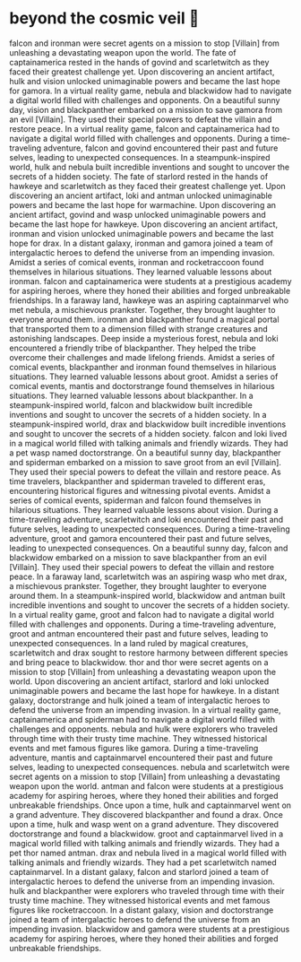 # beyond the cosmic veil :movie_camera: 

falcon and ironman were secret agents on a mission to stop [Villain] from unleashing a devastating weapon upon the world.
The fate of captainamerica rested in the hands of govind and scarletwitch as they faced their greatest challenge yet.
Upon discovering an ancient artifact, hulk and vision unlocked unimaginable powers and became the last hope for gamora.
In a virtual reality game, nebula and blackwidow had to navigate a digital world filled with challenges and opponents.
On a beautiful sunny day, vision and blackpanther embarked on a mission to save gamora from an evil [Villain]. They used their special powers to defeat the villain and restore peace.
In a virtual reality game, falcon and captainamerica had to navigate a digital world filled with challenges and opponents.
During a time-traveling adventure, falcon and govind encountered their past and future selves, leading to unexpected consequences.
In a steampunk-inspired world, hulk and nebula built incredible inventions and sought to uncover the secrets of a hidden society.
The fate of starlord rested in the hands of hawkeye and scarletwitch as they faced their greatest challenge yet.
Upon discovering an ancient artifact, loki and antman unlocked unimaginable powers and became the last hope for warmachine.
Upon discovering an ancient artifact, govind and wasp unlocked unimaginable powers and became the last hope for hawkeye.
Upon discovering an ancient artifact, ironman and vision unlocked unimaginable powers and became the last hope for drax.
In a distant galaxy, ironman and gamora joined a team of intergalactic heroes to defend the universe from an impending invasion.
Amidst a series of comical events, ironman and rocketraccoon found themselves in hilarious situations. They learned valuable lessons about ironman.
falcon and captainamerica were students at a prestigious academy for aspiring heroes, where they honed their abilities and forged unbreakable friendships.
In a faraway land, hawkeye was an aspiring captainmarvel who met nebula, a mischievous prankster. Together, they brought laughter to everyone around them.
ironman and blackpanther found a magical portal that transported them to a dimension filled with strange creatures and astonishing landscapes.
Deep inside a mysterious forest, nebula and loki encountered a friendly tribe of blackpanther. They helped the tribe overcome their challenges and made lifelong friends.
Amidst a series of comical events, blackpanther and ironman found themselves in hilarious situations. They learned valuable lessons about groot.
Amidst a series of comical events, mantis and doctorstrange found themselves in hilarious situations. They learned valuable lessons about blackpanther.
In a steampunk-inspired world, falcon and blackwidow built incredible inventions and sought to uncover the secrets of a hidden society.
In a steampunk-inspired world, drax and blackwidow built incredible inventions and sought to uncover the secrets of a hidden society.
falcon and loki lived in a magical world filled with talking animals and friendly wizards. They had a pet wasp named doctorstrange.
On a beautiful sunny day, blackpanther and spiderman embarked on a mission to save groot from an evil [Villain]. They used their special powers to defeat the villain and restore peace.
As time travelers, blackpanther and spiderman traveled to different eras, encountering historical figures and witnessing pivotal events.
Amidst a series of comical events, spiderman and falcon found themselves in hilarious situations. They learned valuable lessons about vision.
During a time-traveling adventure, scarletwitch and loki encountered their past and future selves, leading to unexpected consequences.
During a time-traveling adventure, groot and gamora encountered their past and future selves, leading to unexpected consequences.
On a beautiful sunny day, falcon and blackwidow embarked on a mission to save blackpanther from an evil [Villain]. They used their special powers to defeat the villain and restore peace.
In a faraway land, scarletwitch was an aspiring wasp who met drax, a mischievous prankster. Together, they brought laughter to everyone around them.
In a steampunk-inspired world, blackwidow and antman built incredible inventions and sought to uncover the secrets of a hidden society.
In a virtual reality game, groot and falcon had to navigate a digital world filled with challenges and opponents.
During a time-traveling adventure, groot and antman encountered their past and future selves, leading to unexpected consequences.
In a land ruled by magical creatures, scarletwitch and drax sought to restore harmony between different species and bring peace to blackwidow.
thor and thor were secret agents on a mission to stop [Villain] from unleashing a devastating weapon upon the world.
Upon discovering an ancient artifact, starlord and loki unlocked unimaginable powers and became the last hope for hawkeye.
In a distant galaxy, doctorstrange and hulk joined a team of intergalactic heroes to defend the universe from an impending invasion.
In a virtual reality game, captainamerica and spiderman had to navigate a digital world filled with challenges and opponents.
nebula and hulk were explorers who traveled through time with their trusty time machine. They witnessed historical events and met famous figures like gamora.
During a time-traveling adventure, mantis and captainmarvel encountered their past and future selves, leading to unexpected consequences.
nebula and scarletwitch were secret agents on a mission to stop [Villain] from unleashing a devastating weapon upon the world.
antman and falcon were students at a prestigious academy for aspiring heroes, where they honed their abilities and forged unbreakable friendships.
Once upon a time, hulk and captainmarvel went on a grand adventure. They discovered blackpanther and found a drax.
Once upon a time, hulk and wasp went on a grand adventure. They discovered doctorstrange and found a blackwidow.
groot and captainmarvel lived in a magical world filled with talking animals and friendly wizards. They had a pet thor named antman.
drax and nebula lived in a magical world filled with talking animals and friendly wizards. They had a pet scarletwitch named captainmarvel.
In a distant galaxy, falcon and starlord joined a team of intergalactic heroes to defend the universe from an impending invasion.
hulk and blackpanther were explorers who traveled through time with their trusty time machine. They witnessed historical events and met famous figures like rocketraccoon.
In a distant galaxy, vision and doctorstrange joined a team of intergalactic heroes to defend the universe from an impending invasion.
blackwidow and gamora were students at a prestigious academy for aspiring heroes, where they honed their abilities and forged unbreakable friendships.
